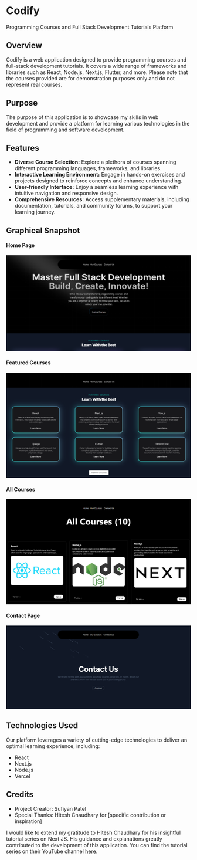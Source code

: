# Codify
Programming Courses and Full Stack Development Tutorials Platform

## Overview
Codify is a web application designed to provide programming courses and full-stack development tutorials. It covers a wide range of frameworks and libraries such as React, Node.js, Next.js, Flutter, and more. Please note that the courses provided are for demonstration purposes only and do not represent real courses.

## Purpose

The purpose of this application is to showcase my skills in web development and provide a platform for learning various technologies in the field of programming and software development.


## Features

- **Diverse Course Selection:** Explore a plethora of courses spanning different programming languages, frameworks, and libraries.
- **Interactive Learning Environment:** Engage in hands-on exercises and projects designed to reinforce concepts and enhance understanding.
- **User-friendly Interface:** Enjoy a seamless learning experience with intuitive navigation and responsive design.
- **Comprehensive Resources:** Access supplementary materials, including documentation, tutorials, and community forums, to support your learning journey.

## Graphical Snapshot

#### Home Page
![Home Page](https://github.com/sufiyanpatel27/Codify-App/blob/master/src/assets/homepage.png)

#### Featured Courses
![Featured Coueses](https://github.com/sufiyanpatel27/Codify-App/blob/master/src/assets/featured_courses.png)

#### All Courses
![All Courses](https://github.com/sufiyanpatel27/Codify-App/blob/master/src/assets/all_courses.png)

#### Contact Page
![Contact](https://github.com/sufiyanpatel27/Codify-App/blob/master/src/assets/contact_us.png)


## Technologies Used

Our platform leverages a variety of cutting-edge technologies to deliver an optimal learning experience, including:

- React
- Next.js
- Node.js
- Vercel




## Credits

-  Project Creator: Sufiyan Patel
-  Special Thanks: Hitesh Chaudhary for [specific contribution or inspiration]
  
  I would like to extend my gratitude to Hitesh Chaudhary for his insightful tutorial series on Next JS. His guidance and explanations greatly contributed to the development of this application. You can find the tutorial series on their YouTube channel [here](https://www.youtube.com/@HiteshChoudharydotcom).

